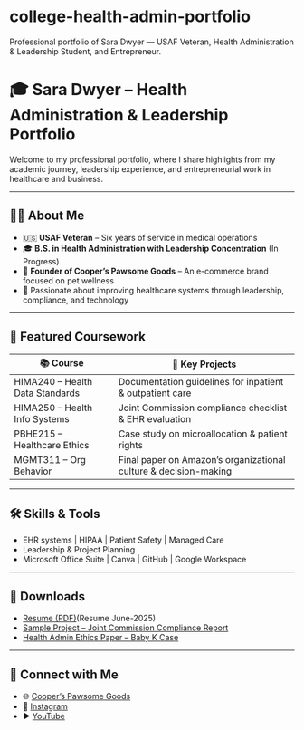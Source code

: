 # college-health-admin-portfolio
Professional portfolio of Sara Dwyer — USAF Veteran, Health Administration &amp; Leadership Student, and Entrepreneur.

# 🎓 Sara Dwyer – Health Administration & Leadership Portfolio

Welcome to my professional portfolio, where I share highlights from my academic journey, leadership experience, and entrepreneurial work in healthcare and business.

---

## 🧍‍♀️ About Me

- 🇺🇸 **USAF Veteran** – Six years of service in medical operations
- 🎓 **B.S. in Health Administration with Leadership Concentration** (In Progress)
- 💼 **Founder of Cooper’s Pawsome Goods** – An e-commerce brand focused on pet wellness
- 🏥 Passionate about improving healthcare systems through leadership, compliance, and technology

---

## 📘 Featured Coursework

| 📚 Course | 📄 Key Projects |
|----------|----------------|
| HIMA240 – Health Data Standards | Documentation guidelines for inpatient & outpatient care |
| HIMA250 – Health Info Systems | Joint Commission compliance checklist & EHR evaluation |
| PBHE215 – Healthcare Ethics | Case study on microallocation & patient rights |
| MGMT311 – Org Behavior | Final paper on Amazon’s organizational culture & decision-making |

---

## 🛠️ Skills & Tools

- EHR systems | HIPAA | Patient Safety | Managed Care
- Leadership & Project Planning
- Microsoft Office Suite | Canva | GitHub | Google Workspace

---

## 📎 Downloads

- [Resume (PDF)](link-to-uploaded-resume)(Resume June-2025)
- [Sample Project – Joint Commission Compliance Report](link-to-uploaded-file)
- [Health Admin Ethics Paper – Baby K Case](link-to-uploaded-paper)

---

## 🔗 Connect with Me

- 🌐 [Cooper’s Pawsome Goods](https://www.cooperspawsomegoods.com)
- 📸 [Instagram](https://www.instagram.com/cooperspawsomegoods)
- ▶️ [YouTube](https://www.youtube.com/@CoopersPawsomeGoods)
